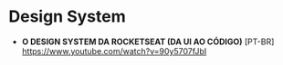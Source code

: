 # Design System

- **O DESIGN SYSTEM DA ROCKETSEAT (DA UI AO CÓDIGO)** [PT-BR] \
https://www.youtube.com/watch?v=90y5707fJbI